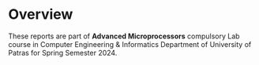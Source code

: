 # Overview
These reports are part of **Advanced Microprocessors** compulsory Lab course in Computer Engineering & Informatics Department of University of Patras for Spring Semester 2024.
